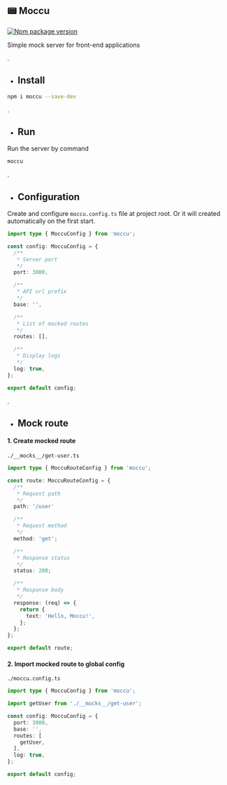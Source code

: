 ## 📟 Moccu
[![Npm package version](https://badgen.net/npm/v/moccu)](https://npmjs.com/package/moccu)

Simple mock server for front-end applications

.

* ## Install

```sh
npm i moccu --save-dev
```

.

* ## Run

Run the server by command

```sh
moccu
```

.

* ## Configuration

Create and configure `moccu.config.ts` file at project root. Or it will created automatically on the first start.

```ts
import type { MoccuConfig } from 'moccu';

const config: MoccuConfig = {
  /**
   * Server port
   */
  port: 3000,

  /**
   * API url prefix
   */
  base: '',

  /**
   * List of mocked routes
   */
  routes: [],

  /**
   * Display logs
   */
  log: true,
};

export default config;
```

.

* ## Mock route

#### 1. Create mocked route

`./__mocks__/get-user.ts`
```ts
import type { MoccuRouteConfig } from 'moccu';

const route: MoccuRouteConfig = {
  /**
   * Request path
   */
  path: '/user'

  /**
   * Request method
   */
  method: 'get';

  /**
   * Response status
   */
  status: 200;

  /**
   * Response body
   */
  response: (req) => {
    return {
      text: 'Hello, Moccu!',
    };
  };
};

export default route;
```

#### 2. Import mocked route to global config

`./moccu.config.ts`
```ts
import type { MoccuConfig } from 'moccu';

import getUser from './__mocks__/get-user';

const config: MoccuConfig = {
  port: 3000,
  base: '',
  routes: [
    getUser,
  ],
  log: true,
};

export default config;
```
